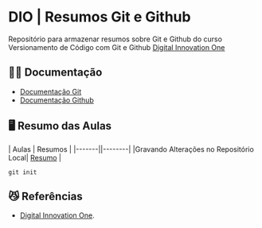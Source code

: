 # DIO | Resumos Git e Github

Repositório para armazenar resumos sobre Git e Github do curso Versionamento de Código com Git e Github [Digital Innovation One](https://www.dio.me/)

## 🐱‍👤 Documentação

- [Documentação Git](https://git-scm.com/)
- [Documentação Github](https://docs.github.com/pt/get-started)

## 🖥 Resumo das Aulas

| Aulas | Resumos |
|-------||--------|
|Gravando Alterações no Repositório Local| [Resumo]() |

```
git init

```

## 😼 Referências

- [Digital Innovation One]().
